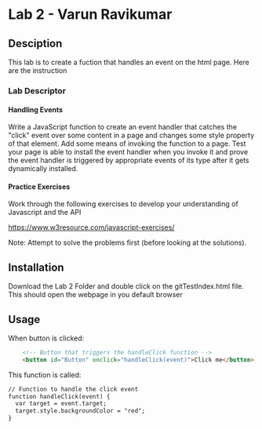 # Lab 2 - Varun Ravikumar

## Desciption
This lab is to create a fuction that handles an event on the html page. Here are the instruction

### Lab Descriptor

#### Handling Events
Write a JavaScript function to create an event handler that catches the "click" event over some content in a page and changes some style property of that element. Add some means of invoking the function to a page. Test your page is able to install the event handler when you invoke it and prove the event handler is triggered by appropriate events of its type after it gets dynamically installed.

#### Practice Exercises
Work through the following exercises to develop your understanding of Javascript and the API

https://www.w3resource.com/javascript-exercises/

Note: Attempt to solve the problems first (before looking at the solutions).

## Installation
Download the Lab 2 Folder and double click on the gitTestIndex.html file. This should open the webpage in you default browser

## Usage

When button is clicked:
```html
    <!-- Button that triggers the handleClick function -->
    <button id="Button" onclick="handleClick(event)">Click me</button>
```
This function is called:
```html
// Function to handle the click event    
function handleClick(event) {
  var target = event.target;
  target.style.backgroundColor = "red";
}
```